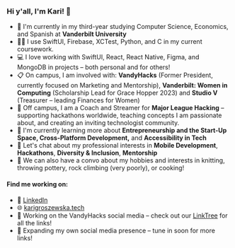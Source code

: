 ### Hi y'all, I'm Kari! 👋

- 🏫 I'm currently in my third-year studying Computer Science, Economics, and Spanish at **Vanderbilt University**
- 👩‍🏫 I use SwiftUI, Firebase, XCTest, Python, and C in my current coursework.
- 💻 I love working with SwiftUI, React, React Native, Figma, and MongoDB in projects – both personal and for others!
- 📋 On campus, I am involved with: **VandyHacks** (Former President, currently focused on Marketing and Mentorship), **Vanderbilt: Women in Computing** (Scholarship Lead for Grace Hopper 2023) and **Studio V** (Treasurer – leading Finances for Women)
- 🛫 Off campus, I am a Coach and Streamer for **Major League Hacking** – supporting hackathons worldwide, teaching concepts I am passionate about, and creating an inviting technologist community. 
- 🌱 I'm currently learning more about **Entrepreneurship and the Start-Up Space, Cross-Platform Development,** and **Accessibility in Tech**
- 💬 Let's chat about my professional interests in **Mobile Development**, **Hackathons**, **Diversity & Inclusion**, **Mentorship**
- 💖 We can also have a convo about my hobbies and interests in knitting, throwing pottery, rock climbing (very poorly), or cooking!

#### Find me working on:
- 💼 <a href="https://www.linkedin.com/in/karolina-groszewska/">LinkedIn</a>
- 🌐 <a href="https://karigroszewska.tech">karigroszewska.tech</a>
- 📱 Working on the VandyHacks social media – check out our <a href="https://linktr.ee/vandyhacks">LinkTree</a> for all the links!
- 🚀 Expanding my own social media presence – tune in soon for more links! 
